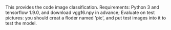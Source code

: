 This provides the code image classification.
Requirements:
Python 3 and tensorflow 1.9.0, and download vgg16.npy in advance;
Evaluate on test pictures:
you should creat a floder named 'pic', and put test images into it to test the model.

